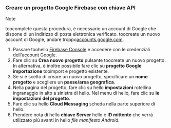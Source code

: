 
### <a name="create-a-google-firebase-project-with-api-key"></a>Creare un progetto Google Firebase con chiave API
> [!NOTE]
> toocomplete questa procedura, è necessario un account di Google che dispone di un indirizzo di posta elettronica verificato. toocreate un nuovo account di Google, andare troppo<a href="http://go.microsoft.com/fwlink/p/?LinkId=268302" target="_blank">accounts.google.com</a>.
> 
> 

1. Passare toohello [Firebase Console](https://console.firebase.google.com/) e accedere con le credenziali dell'account Google.
2. Fare clic su **Crea nuovo progetto** pulsante toocreate un nuovo progetto. In alternativa, è inoltre possibile fare clic su **progetto Google importazione** tooimport e progetto esistente. 
3. Se si è scelto di creare un nuovo progetto, specificare un **nome progetto** e scegliere un **paese/area geografica**.
4. Nella pagina del progetto, fare clic su hello **impostazioni** rotellina ingranaggio in alto a sinistra di hello. Nel menu di hello, fare clic su **le impostazioni del progetto**.  
5. Fare clic su hello **Cloud Messaging** scheda nella parte superiore di hello. 
6. Prendere nota di hello **chiave Server** hello e **ID mittente** che verrà utilizzato più avanti in hello *file manifesto Android*.  

